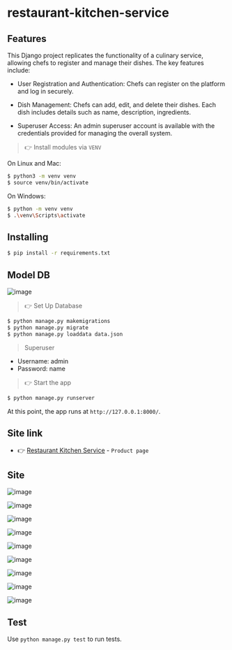 # restaurant-kitchen-service

## Features
This Django project replicates the functionality of a culinary service, allowing chefs to register and manage their dishes. The key features include:

- User Registration and Authentication: Chefs can register on the platform and log in securely.

- Dish Management: Chefs can add, edit, and delete their dishes. Each dish includes details such as name, description, ingredients.

- Superuser Access: An admin superuser account is available with the credentials provided for managing the overall system.


> 👉 Install modules via `VENV`  

On Linux and Mac:

```bash
$ python3 -m venv venv
$ source venv/bin/activate
```

On Windows:

```bash
$ python -m venv venv
$ .\venv\Scripts\activate
```


## Installing

```bash
$ pip install -r requirements.txt
```


## Model DB
![image](https://github.com/VasylTurok/restaurant_kitchen_service/assets/127683195/774bd52f-41b7-48ee-af3b-2c09f3d832bb)




> 👉 Set Up Database

```bash
$ python manage.py makemigrations
$ python manage.py migrate
$ python manage.py loaddata data.json

```

>Superuser

- Username: admin
- Password: name

> 👉 Start the app

```bash
$ python manage.py runserver
```

At this point, the app runs at `http://127.0.0.1:8000/`. 


## Site link


- 👉 [Restaurant Kitchen Service](https://restaurant-kitchen-service-vpi6.onrender.com/) - `Product page`

## Site 
![image](https://github.com/VasylTurok/restaurant_kitchen_service/assets/127683195/4c582f27-7e44-4366-9c13-27913d706e13)

![image](https://github.com/VasylTurok/restaurant_kitchen_service/assets/127683195/64e2a928-3ea7-4c02-8a66-b238a41981a0)

![image](https://github.com/VasylTurok/restaurant_kitchen_service/assets/127683195/fd97d7bf-fb26-4a93-964c-b328ab91a89c)

![image](https://github.com/VasylTurok/restaurant_kitchen_service/assets/127683195/277678bf-318a-41ff-957c-2e0dafa43ce1)

![image](https://github.com/VasylTurok/restaurant_kitchen_service/assets/127683195/ff2a6187-5829-445b-aebb-5658296fe3f4)

![image](https://github.com/VasylTurok/restaurant_kitchen_service/assets/127683195/d1f3e373-d812-45f8-b9d9-c13690bd02e4)

![image](https://github.com/VasylTurok/restaurant_kitchen_service/assets/127683195/d51cf991-ebf7-4af4-8aad-3ef0b0cb8966)

![image](https://github.com/VasylTurok/restaurant_kitchen_service/assets/127683195/51866b81-d3cb-43b9-a6bb-6aadf80b0db1)

![image](https://github.com/VasylTurok/restaurant_kitchen_service/assets/127683195/2d3ecd3b-b018-40aa-86ac-ec5429135b67)


## Test
Use `python manage.py test` to run tests.




